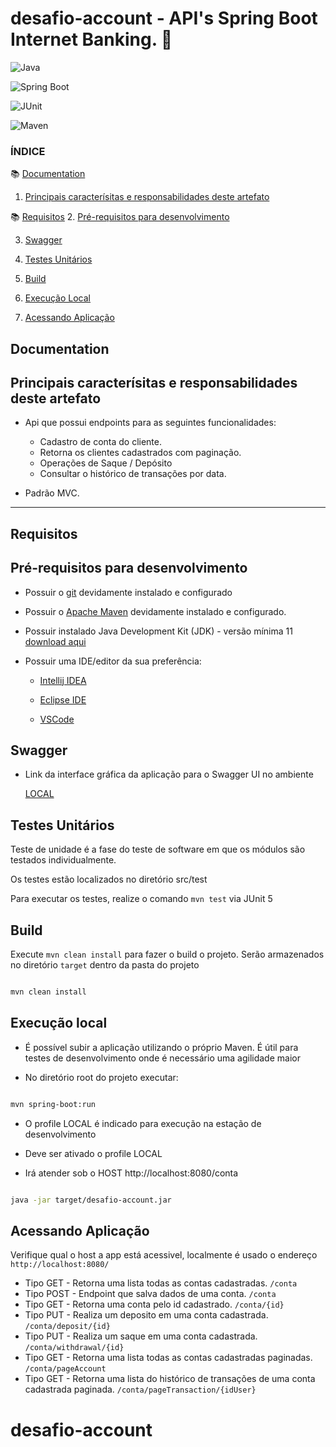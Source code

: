 
# desafio-account - API's Spring Boot Internet Banking. 🚀 

![Java](
https://img.shields.io/badge/Java-11-green?style=plastic&logo=java
)

![Spring Boot](
https://img.shields.io/badge/SpringBoot-2.7.12-green?style=plastic&logo=spring
)

![JUnit](
https://img.shields.io/badge/JUnit-5-green?style=plastic&
)

![Maven](
https://img.shields.io/badge/Maven-green?style=plastic
)


### ÍNDICE
:books: [Documentation](#documentation)
1. [Principais caracterísitas e responsabilidades deste artefato](#principais-caracterísitas-e-responsabilidades-deste-artefato) 

:books: [Requisitos](#requisitos)
2. [Pré-requisitos para desenvolvimento](#pre-requisitos-para-desenvolvimento)


3. [Swagger](#swagger)

4. [Testes Unitários](#testes)

5. [Build](#build)

6. [Execução Local](#execucaoLocal)

7. [Acessando Aplicação](#acessandoAplicacao)

## Documentation
## Principais caracterísitas e responsabilidades deste artefato 

- Api que possui endpoints para as seguintes funcionalidades:
	- Cadastro de conta do cliente.
	- Retorna os clientes cadastrados com paginação.
	- Operações de Saque / Depósito
	- Consultar o histórico de transações por data.

- Padrão MVC.

---



## Requisitos
## Pré-requisitos para desenvolvimento

- Possuir o [git](
https://git-scm.com/
) devidamente instalado e configurado

- Possuir o [Apache Maven](
https://maven.apache.org/download.cgi
) devidamente instalado e configurado.

- Possuir instalado Java Development Kit (JDK) - versão mínima 11 [download aqui](
https://www.oracle.com/java/technologies/javase-downloads.html
)

- Possuir uma IDE/editor da sua preferência:

  - [Intellij IDEA](
https://www.jetbrains.com/idea/
)

  - [Eclipse IDE](
https://www.eclipse.org/ide/
)

  - [VSCode](
https://code.visualstudio.com/download
)

<a name="swagger"></a>

## Swagger

- Link da interface gráfica da aplicação para o Swagger UI no ambiente

  [LOCAL](
http://localhost:8080/swagger-ui/
)

<a name="testes"></a>

## Testes Unitários

Teste de unidade é a fase do teste de software em que os módulos são testados individualmente.

Os testes estão localizados no diretório src/test

Para executar os testes, realize o comando 
`mvn test`
 via JUnit 5


<a name="build"></a>

## Build

Execute 
`mvn clean install`
 para fazer o build o projeto. Serão armazenados no diretório 
`target`
 dentro da pasta do projeto

```bash

mvn clean install

```

<a name="execucaoLocal"></a>

## Execução local

- É possível subir a aplicação utilizando o próprio Maven. É útil para testes de desenvolvimento onde é necessário uma agilidade maior

- No diretório root do projeto executar:

```bash

mvn spring-boot:run

```

- O profile LOCAL é indicado para execução na estação de desenvolvimento

- Deve ser ativado o profile LOCAL

- Irá atender sob o HOST http://localhost:8080/conta

```bash

java -jar target/desafio-account.jar

```

<a name="acessandoAplicacao"></a>

## Acessando Aplicação

Verifique qual o host a app está acessivel, localmente é usado o endereço 
`http://localhost:8080/`

- Tipo GET - Retorna uma lista todas as contas cadastradas.
`/conta`
- Tipo POST - Endpoint que salva dados de uma conta.
`/conta`
- Tipo GET - Retorna uma conta pelo id cadastrado.
`/conta/{id}`
- Tipo PUT - Realiza um deposito em uma conta cadastrada.
`/conta/deposit/{id}` 
- Tipo PUT - Realiza um saque em uma conta cadastrada.
`/conta/withdrawal/{id}`
- Tipo GET - Retorna uma lista todas as contas cadastradas paginadas.
`/conta/pageAccount`
- Tipo GET - Retorna uma lista do histórico de transações de uma conta cadastrada paginada. 
`/conta/pageTransaction/{idUser}`
# desafio-account
